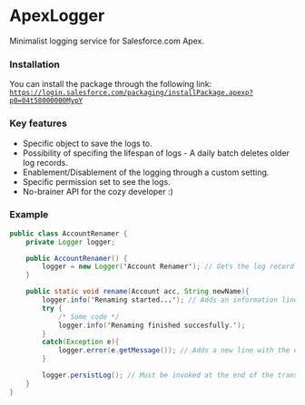 # ApexLogger
Minimalist logging service for Salesforce.com Apex.

### Installation
You can install the package through the following link: 
[`https://login.salesforce.com/packaging/installPackage.apexp?p0=04t58000000MypY`]()

### Key features
* Specific object to save the logs to.
* Possibility of specifing the lifespan of logs - A daily batch deletes older log records.
* Enablement/Disablement of the logging through a custom setting.
* Specific permission set to see the logs.
* No-brainer API for the cozy developer :)

### Example

````Java
public class AccountRenamer {
    private Logger logger;

    public AccountRenamer() {
        logger = new Logger('Account Renamer'); // Gets the log record corresponding to today or creates a new one in case it doesn't exist.
    }

    public static void rename(Account acc, String newName){
        logger.info('Renaming started...'); // Adds an information line to the log.
        try {
            /* Some code */
            logger.info('Renaming finished succesfully.');
        }
        catch(Exception e){
            logger.error(e.getMessage()); // Adds a new line with the error as well as setting the HasErrors__c field to true in the log.
        }

        logger.persistLog(); // Must be invoked at the end of the transaction in order to update the log record.
    }
}
````
